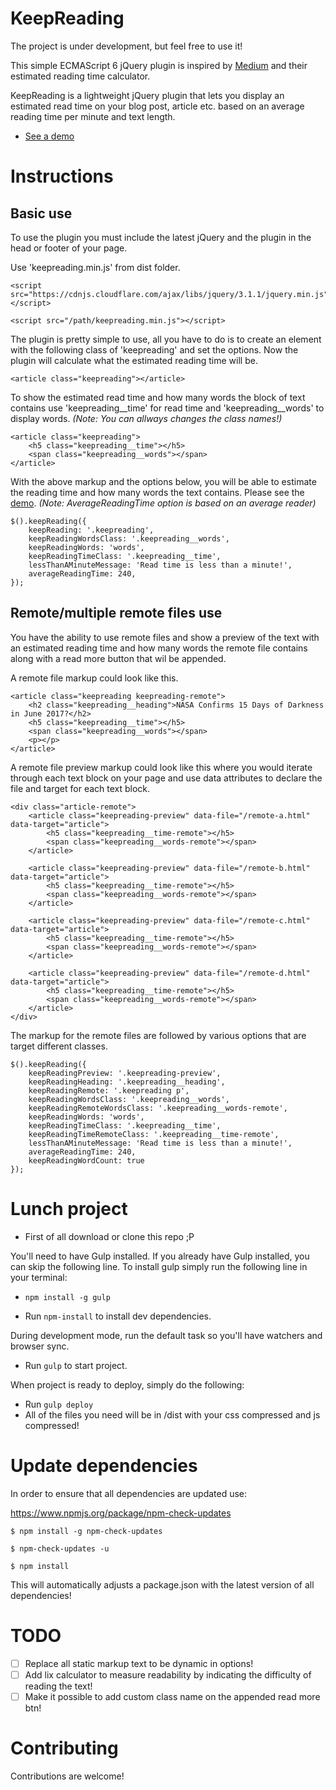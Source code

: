 KeepReading
==========================

The project is under development, but feel free to use it!

This simple ECMAScript 6 jQuery plugin is inspired by [Medium](https://medium.com/ "Medium") and their estimated reading time calculator.

KeepReading is a lightweight jQuery plugin that lets you display an estimated read time on your blog post, article etc. based on an average reading time per minute and text length.

* [See a demo](https://danielmalmros.github.io/keep-reading/ "Demo page!")

Instructions
==========================

## Basic use

To use the plugin you must include the latest jQuery and the plugin in the head or footer of your page.

Use 'keepreading.min.js' from dist folder.

```
<script src="https://cdnjs.cloudflare.com/ajax/libs/jquery/3.1.1/jquery.min.js"></script>

<script src="/path/keepreading.min.js"></script>
```

The plugin is pretty simple to use, all you have to do is to create an element with the following class of 'keepreading' and set the options. Now the plugin will calculate what the estimated reading time will be.

```
<article class="keepreading"></article>
```

To show the estimated read time and how many words the block of text contains use 'keepreading__time' for read time and 'keepreading__words' to display words. *(Note: You can allways changes the class names!)*

```
<article class="keepreading">
    <h5 class="keepreading__time"></h5>
    <span class="keepreading__words"></span>
</article>
```

With the above markup and the options below, you will be able to estimate the reading time and how many words the text contains. Please see the [demo](https://danielmalmros.github.io/keep-reading/ "Demo page!"). *(Note: AverageReadingTime option is based on an average reader)*

```
$().keepReading({
    keepReading: '.keepreading',
    keepReadingWordsClass: '.keepreading__words',
    keepReadingWords: 'words',
    keepReadingTimeClass: '.keepreading__time',
    lessThanAMinuteMessage: 'Read time is less than a minute!',
    averageReadingTime: 240,
});
```

## Remote/multiple remote files use

You have the ability to use remote files and show a preview of the text with an estimated reading time and how many words the remote file contains along with a read more button that wil be appended.

A remote file markup could look like this.

```
<article class="keepreading keepreading-remote">
    <h2 class="keepreading__heading">NASA Confirms 15 Days of Darkness in June 2017?</h2>
    <h5 class="keepreading__time"></h5>
    <span class="keepreading__words"></span>
    <p></p>
</article>
```

A remote file preview markup could look like this where you would iterate through each text block on your page and use data attributes to declare the file and target for each text block.

```
<div class="article-remote">
    <article class="keepreading-preview" data-file="/remote-a.html" data-target="article">
        <h5 class="keepreading__time-remote"></h5>
        <span class="keepreading__words-remote"></span>
    </article>

    <article class="keepreading-preview" data-file="/remote-b.html" data-target="article">
        <h5 class="keepreading__time-remote"></h5>
        <span class="keepreading__words-remote"></span>
    </article>

    <article class="keepreading-preview" data-file="/remote-c.html" data-target="article">
        <h5 class="keepreading__time-remote"></h5>
        <span class="keepreading__words-remote"></span>
    </article>

    <article class="keepreading-preview" data-file="/remote-d.html" data-target="article">
        <h5 class="keepreading__time-remote"></h5>
        <span class="keepreading__words-remote"></span>
    </article>
</div>
```

The markup for the remote files are followed by various options that are target different classes.

```
$().keepReading({
    keepReadingPreview: '.keepreading-preview',
    keepReadingHeading: '.keepreading__heading',
    keepReadingRemote: '.keepreading p',
    keepReadingWordsClass: '.keepreading__words',
    keepReadingRemoteWordsClass: '.keepreading__words-remote',
    keepReadingWords: 'words',
    keepReadingTimeClass: '.keepreading__time',
    keepReadingTimeRemoteClass: '.keepreading__time-remote',
    lessThanAMinuteMessage: 'Read time is less than a minute!',
    averageReadingTime: 240,
    keepReadingWordCount: true
});
```

Lunch project
==========================

* First of all download or clone this repo ;P

You'll need to have Gulp installed. If you already have Gulp installed, you can skip the following line.
To install gulp simply run the following line in your terminal:
* `npm install -g gulp`

* Run `npm-install` to install dev dependencies.

During development mode, run the default task so you'll have watchers and browser sync.
* Run `gulp` to start project.

When project is ready to deploy, simply do the following:
* Run `gulp deploy`
* All of the files you need will be in /dist with your css compressed and js compressed!

Update dependencies
==========================

In order to ensure that all dependencies are updated use:

https://www.npmjs.org/package/npm-check-updates

`$ npm install -g npm-check-updates`

`$ npm-check-updates -u`

`$ npm install`

This will automatically adjusts a package.json with the latest version of all dependencies!

TODO
==========================

- [ ] Replace all static markup text to be dynamic in options!
- [ ] Add lix calculator to measure readability by indicating the difficulty of reading the text!
- [ ] Make it possible to add custom class name on the appended read more btn!

Contributing
==========================

Contributions are welcome!
